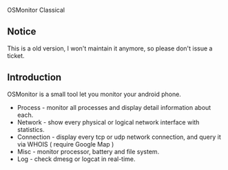 OSMonitor Classical

## Notice ##
This is a old version, I won't maintain it anymore, so please don't issue a ticket. 

## Introduction ##

OSMonitor is a small tool let you monitor your android phone.


- Process - monitor all processes and display detail information about each.
- Network - show every physical or logical network interface with statistics.
- Connection - display every tcp or udp network connection, and query it via WHOIS ( require Google Map )
- Misc - monitor processor, battery and file system.
- Log - check dmesg or logcat in real-time.
